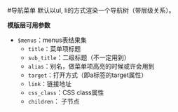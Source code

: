 #导航菜单
默认以ul, li的方式渲染一个导航树（带层级关系）。

**模版层可用参数**

- `$menus`：menus表结果集
  * `title`：菜单项标题
  * `sub_title`：二级标题（不一定用到）
  * `alias`：别名，做菜单项高亮的时候或许会用到
  * `target`：打开方式（即a标签的target属性）
  * `link`：链接地址
  * `css_class`：CSS class属性
  * `children`： 子节点